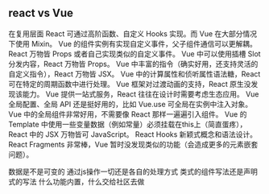 ## react vs Vue

在复用层面 React 可通过高阶函数、自定义 Hooks 实现。而 Vue 在大部分情况下使用 Mixin。
Vue 的组件实例有实现自定义事件，父子组件通信可以更解耦。React 万物皆 Props 或者自己实现类似的自定义事件。
Vue 中可以使用插槽 Slot 分发内容，React 万物皆 Props。
Vue 中丰富的指令（确实好用，还支持灵活的自定义指令），React 万物皆 JSX。
Vue 中的计算属性和侦听属性语法糖，React 可在特定的周期函数中进行处理。
Vue 框架对过渡动画的支持，React 原生没发现该能力。
Vue 提供一站式服务，React 往往在设计时需要考虑生态应用。
Vue 全局配置、全局 API 还是挺好用的，比如 Vue.use 可全局在实例中注入对象。
Vue 中的全局组件非常好用，不需要像 React 那样一遍遍引入组件。
Vue 的 Template 中使用一些变量数据（例如常量）必须挂载在this上（简直蛋疼），React 中的 JSX 万物皆可 JavaScript。
React Hooks 新颖式概念和语法设计。
React Fragments 非常棒，Vue 暂时没发现类似的功能（会造成更多的元素嵌套问题）。


数据是不是可变的
通过js操作一切还是各自的处理方式
类式的组件写法还是声明式的写法
什么功能内置，什么交给社区去做